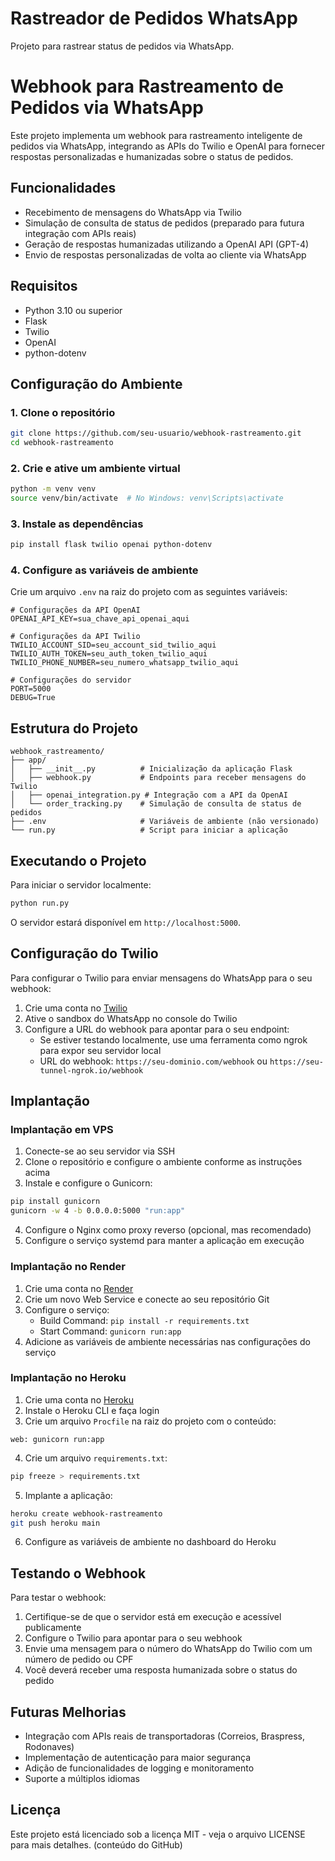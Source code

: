 # Rastreador de Pedidos WhatsApp

Projeto para rastrear status de pedidos via WhatsApp.

# Webhook para Rastreamento de Pedidos via WhatsApp

Este projeto implementa um webhook para rastreamento inteligente de pedidos via WhatsApp, integrando as APIs do Twilio e OpenAI para fornecer respostas personalizadas e humanizadas sobre o status de pedidos.

## Funcionalidades

- Recebimento de mensagens do WhatsApp via Twilio
- Simulação de consulta de status de pedidos (preparado para futura integração com APIs reais)
- Geração de respostas humanizadas utilizando a OpenAI API (GPT-4)
- Envio de respostas personalizadas de volta ao cliente via WhatsApp

## Requisitos

- Python 3.10 ou superior
- Flask
- Twilio
- OpenAI
- python-dotenv

## Configuração do Ambiente

### 1. Clone o repositório

```bash
git clone https://github.com/seu-usuario/webhook-rastreamento.git
cd webhook-rastreamento
```

### 2. Crie e ative um ambiente virtual

```bash
python -m venv venv
source venv/bin/activate  # No Windows: venv\Scripts\activate
```

### 3. Instale as dependências

```bash
pip install flask twilio openai python-dotenv
```

### 4. Configure as variáveis de ambiente

Crie um arquivo `.env` na raiz do projeto com as seguintes variáveis:

```
# Configurações da API OpenAI
OPENAI_API_KEY=sua_chave_api_openai_aqui

# Configurações da API Twilio
TWILIO_ACCOUNT_SID=seu_account_sid_twilio_aqui
TWILIO_AUTH_TOKEN=seu_auth_token_twilio_aqui
TWILIO_PHONE_NUMBER=seu_numero_whatsapp_twilio_aqui

# Configurações do servidor
PORT=5000
DEBUG=True
```

## Estrutura do Projeto

```
webhook_rastreamento/
├── app/
│   ├── __init__.py          # Inicialização da aplicação Flask
│   ├── webhook.py           # Endpoints para receber mensagens do Twilio
│   ├── openai_integration.py # Integração com a API da OpenAI
│   └── order_tracking.py    # Simulação de consulta de status de pedidos
├── .env                     # Variáveis de ambiente (não versionado)
└── run.py                   # Script para iniciar a aplicação
```

## Executando o Projeto

Para iniciar o servidor localmente:

```bash
python run.py
```

O servidor estará disponível em `http://localhost:5000`.

## Configuração do Twilio

Para configurar o Twilio para enviar mensagens do WhatsApp para o seu webhook:

1. Crie uma conta no [Twilio](https://www.twilio.com/)
2. Ative o sandbox do WhatsApp no console do Twilio
3. Configure a URL do webhook para apontar para o seu endpoint:
   - Se estiver testando localmente, use uma ferramenta como ngrok para expor seu servidor local
   - URL do webhook: `https://seu-dominio.com/webhook` ou `https://seu-tunnel-ngrok.io/webhook`

## Implantação

### Implantação em VPS

1. Conecte-se ao seu servidor via SSH
2. Clone o repositório e configure o ambiente conforme as instruções acima
3. Instale e configure o Gunicorn:

```bash
pip install gunicorn
gunicorn -w 4 -b 0.0.0.0:5000 "run:app"
```

4. Configure o Nginx como proxy reverso (opcional, mas recomendado)
5. Configure o serviço systemd para manter a aplicação em execução

### Implantação no Render

1. Crie uma conta no [Render](https://render.com/)
2. Crie um novo Web Service e conecte ao seu repositório Git
3. Configure o serviço:
   - Build Command: `pip install -r requirements.txt`
   - Start Command: `gunicorn run:app`
4. Adicione as variáveis de ambiente necessárias nas configurações do serviço

### Implantação no Heroku

1. Crie uma conta no [Heroku](https://www.heroku.com/)
2. Instale o Heroku CLI e faça login
3. Crie um arquivo `Procfile` na raiz do projeto com o conteúdo:

```
web: gunicorn run:app
```

4. Crie um arquivo `requirements.txt`:

```bash
pip freeze > requirements.txt
```

5. Implante a aplicação:

```bash
heroku create webhook-rastreamento
git push heroku main
```

6. Configure as variáveis de ambiente no dashboard do Heroku

## Testando o Webhook

Para testar o webhook:

1. Certifique-se de que o servidor está em execução e acessível publicamente
2. Configure o Twilio para apontar para o seu webhook
3. Envie uma mensagem para o número do WhatsApp do Twilio com um número de pedido ou CPF
4. Você deverá receber uma resposta humanizada sobre o status do pedido

## Futuras Melhorias

- Integração com APIs reais de transportadoras (Correios, Braspress, Rodonaves)
- Implementação de autenticação para maior segurança
- Adição de funcionalidades de logging e monitoramento
- Suporte a múltiplos idiomas

## Licença

Este projeto está licenciado sob a licença MIT - veja o arquivo LICENSE para mais detalhes.
(conteúdo do GitHub)
